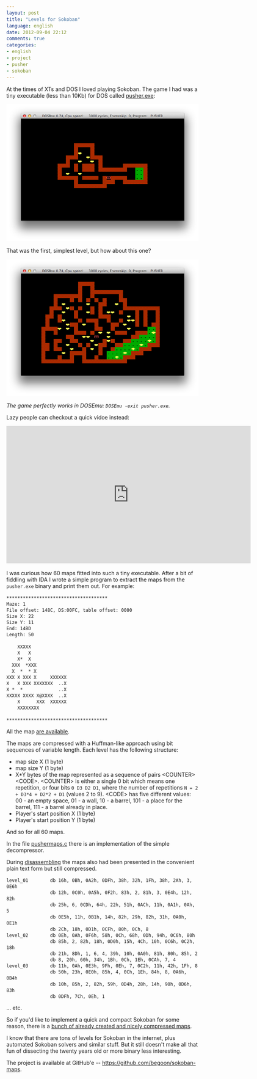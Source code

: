 ```yaml
---
layout: post
title: "Levels for Sokoban"
language: english
date: 2012-09-04 22:12
comments: true
categories: 
- english
- project
- pusher
- sokoban
---
```

At the times of XTs and DOS I loved playing Sokoban. The game I had was a
tiny executable (less than 10Kb) for DOS called [pusher.exe][]:

[pusher.exe]: /files/pusher.zip

![](/images/blog/pusher-sokoban-level-01.png)

That was the first, simplest level, but how about this one?

![](/images/blog/pusher-sokoban-level-59.png)

*The game perfectly works in DOSEmu: `DOSEmu -exit pusher.exe`.*

Lazy people can checkout a quick vidoe instead:

<iframe width="640" height="360" src="http://www.youtube.com/embed/3zi-ZuL6GKI" frameborder="0" allowfullscreen></iframe>

I was curious how 60 maps fitted into such a tiny executable. After a bit 
of fiddling with IDA I wrote a simple program to extract the maps from the
`pusher.exe` binary and print them out. For example:

    *************************************
    Maze: 1
    File offset: 148C, DS:00FC, table offset: 0000
    Size X: 22
    Size Y: 11
    End: 14BD
    Length: 50

        XXXXX
        X   X
        X*  X
      XXX  *XXX
      X  *  * X
    XXX X XXX X     XXXXXX
    X   X XXX XXXXXXX  ..X
    X *  *             ..X
    XXXXX XXXX X@XXXX  ..X
        X      XXX  XXXXXX
        XXXXXXXX

    *************************************
    
All the map [are available][sokoban-maps-60-plain.txt].

[sokoban-maps-60-plain.txt]: https://raw.github.com/begoon/sokoban-maps/master/maps/sokoban-maps-60-plain.txt

The maps are compressed with a Huffman-like approach using bit sequences
of variable length. Each level has the following structure:

* map size X (1 byte)
* map size Y (1 byte)
* X*Y bytes of the map represented as a sequence of pairs \<COUNTER>\<CODE>.
  \<COUNTER> is either a single 0 bit which means one repetition,
  or four bits `0 D3 D2 D1`, where the number of repetitions
  `N = 2 + D3*4 + D2*2 + D1` (values 2 to 9). \<CODE> has five different 
  values: 00 - an empty space, 01 - a wall, 10 - a barrel, 101 - a place
  for the barrel, 111 - a barrel already in place.
* Player's start position X (1 byte)
* Player's start position Y (1 byte)

And so for all 60 maps.

In the file [pushermaps.c][] there is an implementation of the simple
decompressor.

[pushermaps.c]: https://github.com/begoon/sokoban-maps/blob/master/pushermaps.c

During [disassembling][pusher.lst] the maps also had been presented in the
convenient plain text form but still compressed.

    level_01        db 16h, 0Bh, 0A2h, 0DFh, 38h, 32h, 1Fh, 38h, 2Ah, 3, 0E6h
                    db 12h, 0C0h, 0A5h, 0F2h, 83h, 2, 81h, 3, 0E4h, 12h, 82h
                    db 25h, 6, 0CDh, 64h, 22h, 51h, 0ACh, 11h, 0A1h, 0Ah, 5
                    db 0E5h, 11h, 0B1h, 14h, 82h, 29h, 82h, 31h, 0A0h, 0E1h
                    db 2Ch, 18h, 0D1h, 0CFh, 80h, 0Ch, 8
    level_02        db 0Eh, 0Ah, 0F6h, 58h, 0Ch, 68h, 0Dh, 94h, 0C6h, 80h
                    db 85h, 2, 82h, 18h, 0D0h, 15h, 4Ch, 10h, 0C6h, 0C2h, 18h
                    db 21h, 8Dh, 1, 6, 4, 39h, 10h, 0A0h, 81h, 80h, 85h, 2
                    db 8, 20h, 60h, 34h, 1Bh, 0Ch, 1Eh, 0CAh, 7, 4
    level_03        db 11h, 0Ah, 0E3h, 9Fh, 0Eh, 7, 0C2h, 11h, 42h, 1Fh, 8
                    db 50h, 23h, 0E0h, 85h, 4, 0Ch, 1Eh, 84h, 8, 0A6h, 0B4h
                    db 10h, 85h, 2, 82h, 59h, 0D4h, 28h, 14h, 90h, 0D6h, 83h
                    db 0DFh, 7Ch, 0Eh, 1
                    
... etc. 

So if you'd like to implement a quick and compact Sokoban for some reason,
there is a [bunch of already created and nicely compressed maps][sokoban-maps-60-compressed.txt].

[pusher.lst]: https://github.com/begoon/sokoban-maps/blob/master/disasm/pusher.lst
[sokoban-maps-60-compressed.txt]: https://github.com/begoon/sokoban-maps/blob/master/maps/sokoban-maps-60-compressed.txt

I know that there are tons of levels for Sokoban in the internet, plus
automated Sokoban solvers and similar stuff. But it still doesn't make
all that fun of dissecting the twenty years old or more binary less
interesting.

The project is available at GitHub'e -- https://github.com/begoon/sokoban-maps.
